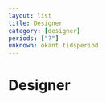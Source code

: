```yaml
---
layout: list
title: Designer
category: [designer]
periods: ["?"]
unknown: okänt tidsperiod
---
```


# Designer
